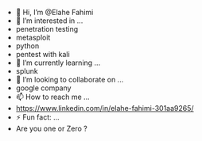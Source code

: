 - 👋 Hi, I’m @Elahe Fahimi
- 👀 I’m interested in ...
- penetration testing
- metasploit
- python
- pentest with kali
- 🌱 I’m currently learning ...
- splunk 
- 💞️ I’m looking to collaborate on ...
- google company 
- 📫 How to reach me ...
- https://www.linkedin.com/in/elahe-fahimi-301aa9265/
- ⚡ Fun fact: ...
- Are you one or Zero ?

<!---
rootlayer/rootlayer is a ✨ special ✨ repository because its `README.md` (this file) appears on your GitHub profile.
You can click the Preview link to take a look at your changes.
--->
